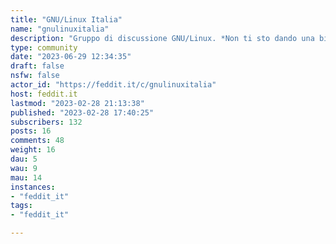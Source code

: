 ```yaml
---
title: "GNU/Linux Italia" 
name: "gnulinuxitalia"
description: "Gruppo di discussione GNU/Linux. *Non ti sto dando una birra gratis la sto condividendo.***G**nu**N**ot**U**nix[Telegram](https://t.me/GNULinuxItaliaOpen)[Matrix](https://matrix.to/#/#linuxitalia:mozilla.org )"
type: community
date: "2023-06-29 12:34:35"
draft: false
nsfw: false
actor_id: "https://feddit.it/c/gnulinuxitalia"
host: feddit.it
lastmod: "2023-02-28 21:13:38"
published: "2023-02-28 17:40:25"
subscribers: 132
posts: 16
comments: 48
weight: 16
dau: 5
wau: 9
mau: 14
instances:
- "feddit_it"
tags: 
- "feddit_it"

---
```

